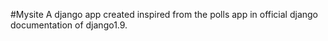 #Mysite
A django app created inspired from the polls app in official django documentation of django1.9.

<Readme to be updated>




